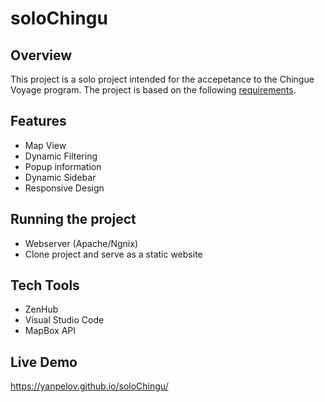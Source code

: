# soloChingu
## Overview
This project is a solo project intended for the accepetance to the Chingue Voyage program.
The project is based on the following [requirements](https://github.com/chingu-voyages/voyage-prework-tier2-mapbox-api).

## Features
- Map View
- Dynamic Filtering
- Popup information
- Dynamic Sidebar
- Responsive Design

## Running the project
- Webserver (Apache/Ngnix)
- Clone project and serve as a static website

## Tech Tools 
- ZenHub
- Visual Studio Code
- MapBox API

## Live Demo
https://yanpelov.github.io/soloChingu/


